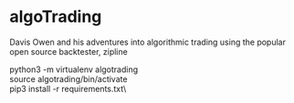 # algoTrading

Davis Owen and his adventures into algorithmic trading using the popular open source backtester, zipline

python3 -m virtualenv algotrading\
source algotrading/bin/activate\
pip3 install -r requirements.txt\
